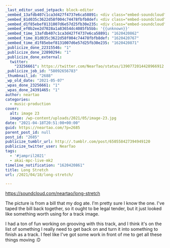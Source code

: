 ```yaml
---
_last_editor_used_jetpack: block-editor
_oembed_13afdb407c1ca3d427f4737e6ca58891: <div class="embed-soundcloud"><iframe title="Long Stretch by NearTao" width="820" height="400" scrolling="no" frameborder="no" src="https://w.soundcloud.com/player/?visual=true&url=https%3A%2F%2Fapi.soundcloud.com%2Ftracks%2F1032191641&show_artwork=true&maxwidth=820&maxheight=1000&dnt=1"></iframe></div>
_oembed_81d035c3622d58f004c74478fbfb8def: <div class="embed-soundcloud"><iframe title="Long Stretch by NearTao" width="750" height="400" scrolling="no" frameborder="no" src="https://w.soundcloud.com/player/?visual=true&url=https%3A%2F%2Fapi.soundcloud.com%2Ftracks%2F1032191641&show_artwork=true&maxwidth=750&maxheight=1000&dnt=1"></iframe></div>
_oembed_d1f85ebef8131007d6e57d25fb30e235: <div class="embed-soundcloud"><iframe title="Long Stretch by NearTao" width="500" height="400" scrolling="no" frameborder="no" src="https://w.soundcloud.com/player/?visual=true&url=https%3A%2F%2Fapi.soundcloud.com%2Ftracks%2F1032191641&show_artwork=true&maxwidth=500&maxheight=750&dnt=1"></iframe></div>
_oembed_ef0b2ee2d7028a1a83654dc4085fb5bb: '{{unknown}}'
_oembed_time_13afdb407c1ca3d427f4737e6ca58891: "1620420862"
_oembed_time_81d035c3622d58f004c74478fbfb8def: "1620420767"
_oembed_time_d1f85ebef8131007d6e57d25fb30e235: "1620420871"
_publicize_done_22315546: "1"
_publicize_done_22890294: "1"
_publicize_done_external:
  twitter:
    "23256661": https://twitter.com/NearTao/status/1390772014428966912
_publicize_job_id: "58092656783"
_thumbnail_id: "2688"
_wp_old_date: "2021-05-07"
_wpas_done_23256661: "1"
_wpas_done_24391465: "1"
author: neartao
categories:
  - music-production
cover:
  alt: image 23
  image: /wp-content/uploads/2021/05/image-23.jpg
date: "2021-04-18T20:51:00+00:00"
guid: https://neartao.com/?p=2685
parent_post_id: null
post_id: "2685"
publicize_tumblr_url: http://.tumblr.com/post/650558427394949120
publicize_twitter_user: NearTao
tags:
  - '#jampril2021'
  - akai-mpc-live-mk2
timeline_notification: "1620420861"
title: Long Stretch
url: /2021/04/18/long-stretch/

---
```

https://soundcloud.com/neartao/long-stretch

The picture is from a bill that my dog ate. I'm pretty sure I know the one. I've taped the bill back together, so it ought to be legal tender, but it just looked like something worth using for a track image.

I had a ton of fun working on grooving with this track, and I think it's on the list of something I really need to get back on and turn it into something to finish as a track. I feel like I've got some work in front of me to get all these things moving :D
